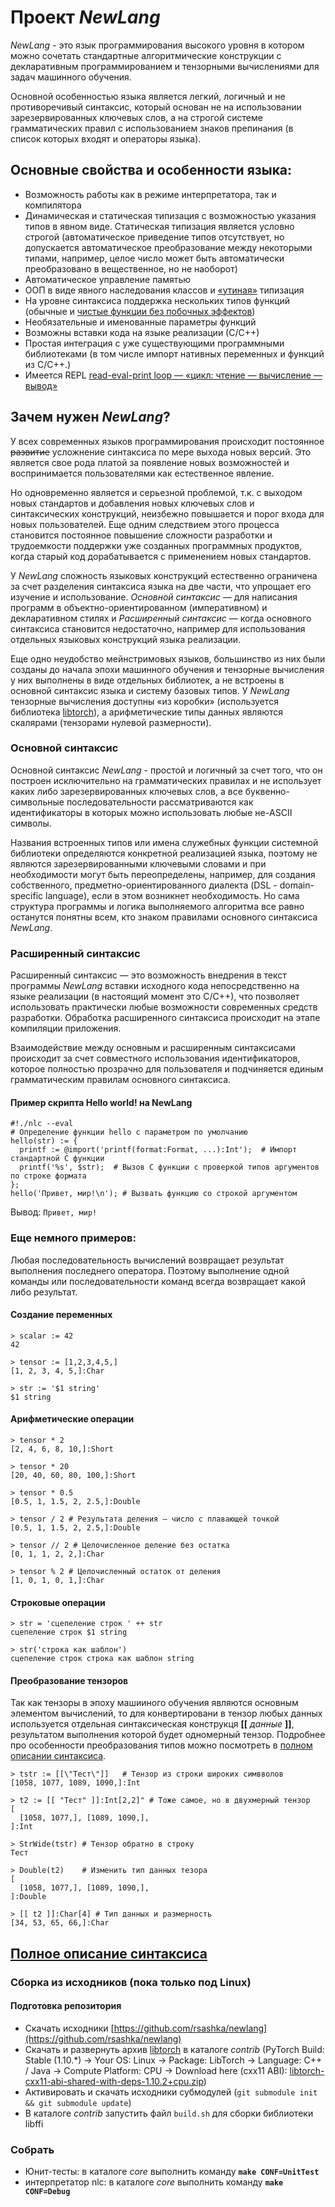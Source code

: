 # Проект *NewLang*
*NewLang* - это язык программирования высокого уровня в котором можно сочетать стандартные алгоритмические конструкции 
с декларативным программированием и тензорными вычислениями для задач машинного обучения.

Основной особенностью языка является легкий, логичный и не противоречивый синтаксис, 
который основан не на использовании зарезервированных ключевых слов, а на строгой системе грамматических правил 
с использованием знаков препинания (в список которых входят и операторы языка).

## Основные свойства и особенности языка:
- Возможность работы как в режиме интерпретатора, так и компилятора
- Динамическая и статическая типизация с возможностью указания типов в явном виде. 
Статическая типизация является условно строгой (автоматическое приведение типов отсутствует, но допускается автоматическое 
преобразование между некоторыми типами, например, целое число может быть автоматически преобразовано в вещественное, но не наоборот)
- Автоматическое управление памятью
- ООП в виде явного наследования классов и [«утиная»](https://ru.wikipedia.org/wiki/%D0%A3%D1%82%D0%B8%D0%BD%D0%B0%D1%8F_%D1%82%D0%B8%D0%BF%D0%B8%D0%B7%D0%B0%D1%86%D0%B8%D1%8F) типизация
- На уровне синтаксиса поддержка нескольких типов функций (обычные и [чистые функции без побочных эффектов](https://ru.wikipedia.org/wiki/%D0%A7%D0%B8%D1%81%D1%82%D0%BE%D1%82%D0%B0_%D1%84%D1%83%D0%BD%D0%BA%D1%86%D0%B8%D0%B8))
- Необязательные и именованные параметры функций
- Возможны вставки кода на языке реализации (С/С++)
- Простая интеграция с уже существующими программными библиотеками (в том числе импорт нативных переменных и функций из С/С++.)
- Имеется REPL [read-eval-print loop — «цикл: чтение — вычисление — вывод»](https://ru.wikipedia.org/wiki/REPL)

## Зачем нужен *NewLang*?
У всех современных языков программирования происходит постоянное ~~развитие~~ усложнение синтаксиса по мере выхода новых версий. 
Это является свое рода платой за появление новых возможностей и воспринимается пользователями как естественное явление. 

Но одновременно является и серьезной проблемой, т.к. с выходом новых стандартов и добавления новых ключевых слов и синтаксических конструкций, 
неизбежно повышается и порог входа для новых пользователей. Еще одним следствием этого процесса становится постоянное повышение 
сложности разработки и трудоемкости поддержки уже созданных программных продуктов, когда старый код дорабатывается с применением новых стандартов.

У *NewLang* сложность языковых конструкций естественно ограничена за счет разделения синтаксиса языка на две части, что упрощает его изучение и использование. 
*Основной синтаксис* — для написания программ в объектно-ориентированном (императивном) и декларативном стилях и 
*Расширенный синтаксис* — когда основного синтаксиса становится недостаточно, например для использования отдельных языковых конструкций языка реализации. 

Еще одно неудобство мейнстримовых языков, большинство из них были созданы до начала эпохи машинного обучения 
и тензорные вычисления у них выполнены в виде отдельных библиотек, а не встроены в основной синтаксис языка и систему базовых типов.
У *NewLang* тензорные вычисления доступны «из коробки» (используется библиотека [libtorch](https://pytorch.org/)),
а арифметические типы данных являются скалярами (тензорами нулевой размерности).

### Основной синтаксис
Основной синтаксис *NewLang* - простой и логичный за счет того, что он построен исключительно на грамматических правилах 
и не использует каких либо зарезервированных ключевых слов, а все буквенно-символьные последовательности рассматриваются 
как идентификаторы в которых можно использовать любые не-ASCII символы.

Названия встроенных типов или имена служебных функции системной библиотеки определяются конкретной реализацией языка, поэтому не
являются зарезервированными ключевыми словами и при необходимости могут быть переопределены, например, для создания собственного, 
предметно-ориентированного диалекта (DSL - domain-specific language), если в этом возникнет необходимость. 
Но сама структура программы и логика выполняемого алгоритма все равно останутся понятны всем, кто знаком правилами основного синтаксиса *NewLang*.

### Расширенный синтаксис
Расширенный синтаксис — это возможность внедрения в текст программы *NewLang* вставки исходного кода непосредственно на языке реализации 
(в настоящий момент это С/С++), что позволяет использовать практически любые возможности современных средств разработки. 
Обработка расширенного синтаксиса происходит на этапе компиляции приложения.

Взаимодействие между основным и расширенным синтаксисами происходит за счет совместного использования идентификаторов, 
которое полностью прозрачно для пользователя и подчиняется единым грамматическим правилам основного синтаксиса.

#### Пример скрипта Hello world! на NewLang
    #!./nlc --eval 
    # Определение функции hello с параметром по умолчанию
    hello(str) := { 
      printf := @import('printf(format:Format, ...):Int');  # Импорт стандартной C функции
      printf('%s', $str);  # Вызов C функции с проверкой типов аргументов по строке формата
    };
    hello('Привет, мир!\n'); # Вызвать функцию со строкой аргументом

Вывод: `Привет, мир!`

### Еще немного примеров:
Любая последовательность вычислений возвращает результат выполнения последнего оператора.
Поэтому выполнение одной команды или последовательности команд всегда возвращает какой либо результат.

#### Создание переменных
    > scalar := 42
    42

    > tensor := [1,2,3,4,5,]
    [1, 2, 3, 4, 5,]:Char
               
    > str := '$1 string'
    $1 string

#### Арифметические операции
    > tensor * 2
    [2, 4, 6, 8, 10,]:Short
    
    > tensor * 20
    [20, 40, 60, 80, 100,]:Short
    
    > tensor * 0.5
    [0.5, 1, 1.5, 2, 2.5,]:Double
    
    > tensor / 2 # Результата деления — число с плавающей точкой
    [0.5, 1, 1.5, 2, 2.5,]:Double

    > tensor // 2 # Целочисленное деление без остатка
    [0, 1, 1, 2, 2,]:Char

    > tensor % 2 # Целочисленный остаток от деления
    [1, 0, 1, 0, 1,]:Char
    
#### Строковые операции
    > str = 'сцепеление строк ' ++ str
    сцепеление строк $1 string

    > str('строка как шаблон')
    сцепеление строк строка как шаблон string
   
#### Преобразование тензоров
Так как тензоры в эпоху машииного обучения являются основным элементом вычислений, то для конвертировани в тензор любых данных
используется отдельная синтаксическая конструкця **[[** *данные* **]]**, результатом выполнения которой будет одномерный тензор.
Подробнее про особенности преобразования типов можно посмотреть в [полном описании синтаксиса](https://github.com/rsashka/newlang/blob/dev/Syntax.md).
  
    > tstr := [[\"Тест\"]]   # Тензор из строки широких симвволов
    [1058, 1077, 1089, 1090,]:Int

    > t2 := [[ "Тест" ]]:Int[2,2]" # Тоже самое, но в двухмерный тензор
    [
      [1058, 1077,], [1089, 1090,],
    ]:Int

    > StrWide(tstr) # Тензор обратно в строку
    Тест

    > Double(t2)    # Изменить тип данных тезора
    [
      [1058, 1077,], [1089, 1090,],
    ]:Double

    > [[ t2 ]]:Char[4] # Тип данных и размерность
    [34, 53, 65, 66,]:Char


## [Полное описание синтаксиса](https://github.com/rsashka/newlang/blob/dev/Syntax.md)


### Сборка из исходников (пока только под Linux)
#### Подготовка репозитория
- Скачать исходники [https://github.com/rsashka/newlang](https://github.com/rsashka/newlang)
- Скачать и развернуть архив [libtorch](https://pytorch.org/) в каталоге *contrib* (PyTorch Build: Stable (1.10.*) -> Your OS: Linux -> Package: LibTorch -> Language: C++ / Java -> Compute Platform: CPU -> Download here (cxx11 ABI):
[libtorch-cxx11-abi-shared-with-deps-1.10.2+cpu.zip](https://download.pytorch.org/libtorch/cpu/libtorch-cxx11-abi-shared-with-deps-1.10.2%2Bcpu.zip))
- Активировать и скачать исходники субмодулей (`git submodule init && git submodule update`)
- В каталоге *contrib* запустить файл `build.sh` для сборки библиотеки libffi

### Собрать
- Юнит-тесты: в каталоге *core* выполнить команду **`make CONF=UnitTest`**
- интерпретатор nlc: в каталоге *core* выполнить команду **`make CONF=Debug`**
